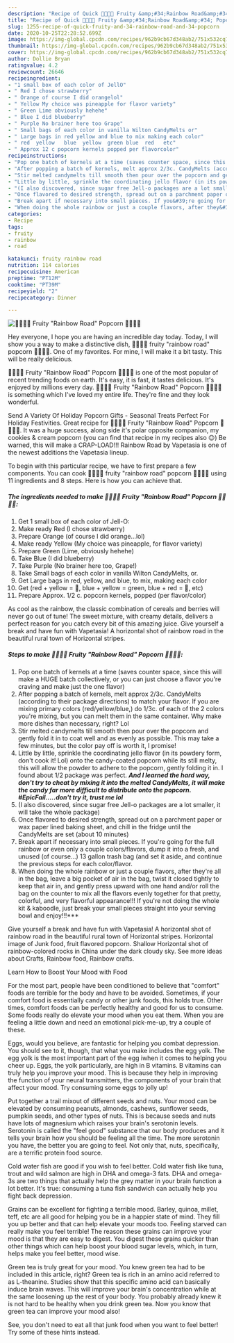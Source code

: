 ```yaml
---
description: "Recipe of Quick 🍓🍊🍋🍇 Fruity &amp;#34;Rainbow Road&amp;#34; Popcorn 🍇🍋🍊🍎"
title: "Recipe of Quick 🍓🍊🍋🍇 Fruity &amp;#34;Rainbow Road&amp;#34; Popcorn 🍇🍋🍊🍎"
slug: 1255-recipe-of-quick-fruity-and-34-rainbow-road-and-34-popcorn
date: 2020-10-25T22:28:52.699Z
image: https://img-global.cpcdn.com/recipes/962b9cb67d348ab2/751x532cq70/🍓🍊🍋🍇-fruity-rainbow-road-popcorn-🍇🍋🍊🍎-recipe-main-photo.jpg
thumbnail: https://img-global.cpcdn.com/recipes/962b9cb67d348ab2/751x532cq70/🍓🍊🍋🍇-fruity-rainbow-road-popcorn-🍇🍋🍊🍎-recipe-main-photo.jpg
cover: https://img-global.cpcdn.com/recipes/962b9cb67d348ab2/751x532cq70/🍓🍊🍋🍇-fruity-rainbow-road-popcorn-🍇🍋🍊🍎-recipe-main-photo.jpg
author: Dollie Bryan
ratingvalue: 4.2
reviewcount: 26646
recipeingredient:
- "1 small box of each color of JellO"
- " Red I chose strawberry"
- " Orange of course I did orangelol"
- " Yellow My choice was pineapple for flavor variety"
- " Green Lime obviously hehehe"
- " Blue I did blueberry"
- " Purple No brainer here too Grape"
- " Small bags of each color in vanilla Wilton CandyMelts or"
- " Large bags in red yellow and blue to mix making each color"
- " red  yellow   blue  yellow  green blue  red   etc"
- " Approx 12 c popcorn kernels popped per flavorcolor"
recipeinstructions:
- "Pop one batch of kernels at a time (saves counter space, since this will make a HUGE batch collectively, or you can just choose a flavor you&#39;re craving and make just the one flavor)"
- "After popping a batch of kernels, melt approx 2/3c. CandyMelts (according to their package directions) to match your flavor. If you are mixing primary colors (red/yellow/blue,) do 1/3c. of each of the 2 colors you&#39;re mixing, but you can melt them in the same container. Why make more dishes than necessary, right? Lol"
- "Stir melted candymelts till smooth then pour over the popcorn and gently fold it in to coat well and as evenly as possible. This may take a few minutes, but the color pay off is worth it, I promise!"
- "Little by little, sprinkle the coordinating jello flavor (in its powdery form, don&#39;t cook it! Lol) onto the candy-coated popcorn while its still melty, this will allow the powder to adhere to the popcorn, gently folding it in. I found about 1/2 package was perfect. ***And I learned the hard way, don&#39;t try to cheat by mixing it into the melted CandyMelts, it will make the candy far more difficult to distribute onto the popcorn. #EpicFail.....don&#39;t try it, trust me lol***"
- "(I also discovered, since sugar free Jell-o packages are a lot smaller, it will take the whole package)"
- "Once flavored to desired strength, spread out on a parchment paper or wax paper lined baking sheet, and chill in the fridge until the CandyMelts are set (about 10 minutes)"
- "Break apart if necessary into small pieces. If you&#39;re going for the full rainbow or even only a couple colors/flavors, dump it into a fresh, and unused (of course...) 13 gallon trash bag (and set it aside, and continue the previous steps for each color/flavor."
- "When doing the whole rainbow or just a couple flavors, after they&#39;re all in the bag, leave a big pocket of air in the bag, twist it closed tightly to keep that air in, and gently press upward with one hand and/or roll the bag on the counter to mix all the flavors evenly together for that pretty, colorful, and very flavorful appearance!!! If you&#39;re not doing the whole kit &amp; kaboodle, just break your small pieces straight into your serving bowl and enjoy!!!***"
categories:
- Recipe
tags:
- fruity
- rainbow
- road

katakunci: fruity rainbow road 
nutrition: 114 calories
recipecuisine: American
preptime: "PT12M"
cooktime: "PT39M"
recipeyield: "2"
recipecategory: Dinner

---
```



![🍓🍊🍋🍇 Fruity &#34;Rainbow Road&#34; Popcorn 🍇🍋🍊🍎](https://img-global.cpcdn.com/recipes/962b9cb67d348ab2/751x532cq70/🍓🍊🍋🍇-fruity-rainbow-road-popcorn-🍇🍋🍊🍎-recipe-main-photo.jpg)

Hey everyone, I hope you are having an incredible day today. Today, I will show you a way to make a distinctive dish, 🍓🍊🍋🍇 fruity &#34;rainbow road&#34; popcorn 🍇🍋🍊🍎. One of my favorites. For mine, I will make it a bit tasty. This will be really delicious.

🍓🍊🍋🍇 Fruity &#34;Rainbow Road&#34; Popcorn 🍇🍋🍊🍎 is one of the most popular of recent trending foods on earth. It's easy, it is fast, it tastes delicious. It's enjoyed by millions every day. 🍓🍊🍋🍇 Fruity &#34;Rainbow Road&#34; Popcorn 🍇🍋🍊🍎 is something which I've loved my entire life. They're fine and they look wonderful.

Send A Variety Of Holiday Popcorn Gifts - Seasonal Treats Perfect For Holiday Festivities. Great recipe for 🍓🍊🍋🍇 Fruity &#34;Rainbow Road&#34; Popcorn 🍇🍋🍊🍎. It was a huge success, along side it&#39;s polar opposite companion, my cookies &amp; cream popcorn (you can find that recipe in my recipes also 😉) Be warned, this will make a CRAP-LOAD!!! Rainbow Road by Vapetasia is one of the newest additions the Vapetasia lineup.


To begin with this particular recipe, we have to first prepare a few components. You can cook 🍓🍊🍋🍇 fruity &#34;rainbow road&#34; popcorn 🍇🍋🍊🍎 using 11 ingredients and 8 steps. Here is how you can achieve that.

<!--inarticleads1-->

##### The ingredients needed to make 🍓🍊🍋🍇 Fruity &#34;Rainbow Road&#34; Popcorn 🍇🍋🍊🍎:

1. Get 1 small box of each color of Jell-O:
1. Make ready  Red (I chose strawberry)
1. Prepare  Orange (of course I did orange...lol)
1. Make ready  Yellow (My choice was pineapple, for flavor variety)
1. Prepare  Green (Lime, obviously hehehe)
1. Take  Blue (I did blueberry)
1. Take  Purple (No brainer here too, Grape!)
1. Take  Small bags of each color in vanilla Wilton CandyMelts, or.
1. Get  Large bags in red, yellow, and blue, to mix, making each color
1. Get  (red + yellow = 🍊, blue + yellow = green, blue + red = 🍇, etc)
1. Prepare  Approx. 1/2 c. popcorn kernels, popped (per flavor/color)


As cool as the rainbow, the classic combination of cereals and berries will never go out of tune! The sweet mixture, with creamy details, delivers a perfect reason for you catch every bit of this amazing juice. Give yourself a break and have fun with Vapetasia! A horizontal shot of rainbow road in the beautiful rural town of Horizontal stripes. 

<!--inarticleads2-->

##### Steps to make 🍓🍊🍋🍇 Fruity &#34;Rainbow Road&#34; Popcorn 🍇🍋🍊🍎:

1. Pop one batch of kernels at a time (saves counter space, since this will make a HUGE batch collectively, or you can just choose a flavor you&#39;re craving and make just the one flavor)
1. After popping a batch of kernels, melt approx 2/3c. CandyMelts (according to their package directions) to match your flavor. If you are mixing primary colors (red/yellow/blue,) do 1/3c. of each of the 2 colors you&#39;re mixing, but you can melt them in the same container. Why make more dishes than necessary, right? Lol
1. Stir melted candymelts till smooth then pour over the popcorn and gently fold it in to coat well and as evenly as possible. This may take a few minutes, but the color pay off is worth it, I promise!
1. Little by little, sprinkle the coordinating jello flavor (in its powdery form, don&#39;t cook it! Lol) onto the candy-coated popcorn while its still melty, this will allow the powder to adhere to the popcorn, gently folding it in. I found about 1/2 package was perfect. ***And I learned the hard way, don&#39;t try to cheat by mixing it into the melted CandyMelts, it will make the candy far more difficult to distribute onto the popcorn. #EpicFail.....don&#39;t try it, trust me lol***
1. (I also discovered, since sugar free Jell-o packages are a lot smaller, it will take the whole package)
1. Once flavored to desired strength, spread out on a parchment paper or wax paper lined baking sheet, and chill in the fridge until the CandyMelts are set (about 10 minutes)
1. Break apart if necessary into small pieces. If you&#39;re going for the full rainbow or even only a couple colors/flavors, dump it into a fresh, and unused (of course...) 13 gallon trash bag (and set it aside, and continue the previous steps for each color/flavor.
1. When doing the whole rainbow or just a couple flavors, after they&#39;re all in the bag, leave a big pocket of air in the bag, twist it closed tightly to keep that air in, and gently press upward with one hand and/or roll the bag on the counter to mix all the flavors evenly together for that pretty, colorful, and very flavorful appearance!!! If you&#39;re not doing the whole kit &amp; kaboodle, just break your small pieces straight into your serving bowl and enjoy!!!***


Give yourself a break and have fun with Vapetasia! A horizontal shot of rainbow road in the beautiful rural town of Horizontal stripes. Horizontal image of Junk food, fruit flavored popcorn. Shallow Horizontal shot of rainbow-colored rocks in China under the dark cloudy sky. See more ideas about Crafts, Rainbow food, Rainbow crafts. 

Learn How to Boost Your Mood with Food


For the most part, people have been conditioned to believe that "comfort" foods are terrible for the body and have to be avoided. Sometimes, if your comfort food is essentially candy or other junk foods, this holds true. Other times, comfort foods can be perfectly healthy and good for us to consume. Some foods really do elevate your mood when you eat them. When you are feeling a little down and need an emotional pick-me-up, try a couple of these.

Eggs, would you believe, are fantastic for helping you combat depression. You should see to it, though, that what you make includes the egg yolk. The egg yolk is the most important part of the egg iwhen it comes to helping you cheer up. Eggs, the yolk particularly, are high in B vitamins. B vitamins can truly help you improve your mood. This is because they help in improving the function of your neural transmitters, the components of your brain that affect your mood. Try consuming some eggs to jolly up!

Put together a trail mixout of different seeds and nuts. Your mood can be elevated by consuming peanuts, almonds, cashews, sunflower seeds, pumpkin seeds, and other types of nuts. This is because seeds and nuts have lots of magnesium which raises your brain's serotonin levels. Serotonin is called the "feel good" substance that our body produces and it tells your brain how you should be feeling all the time. The more serotonin you have, the better you are going to feel. Not only that, nuts, specifically, are a terrific protein food source.

Cold water fish are good if you wish to feel better. Cold water fish like tuna, trout and wild salmon are high in DHA and omega-3 fats. DHA and omega-3s are two things that actually help the grey matter in your brain function a lot better. It's true: consuming a tuna fish sandwich can actually help you fight back depression. 

Grains can be excellent for fighting a terrible mood. Barley, quinoa, millet, teff, etc are all good for helping you be in a happier state of mind. They fill you up better and that can help elevate your moods too. Feeling starved can really make you feel terrible! The reason these grains can improve your mood is that they are easy to digest. You digest these grains quicker than other things which can help boost your blood sugar levels, which, in turn, helps make you feel better, mood wise.

Green tea is truly great for your mood. You knew green tea had to be included in this article, right? Green tea is rich in an amino acid referred to as L-theanine. Studies show that this specific amino acid can basically induce brain waves. This will improve your brain's concentration while at the same loosening up the rest of your body. You probably already knew it is not hard to be healthy when you drink green tea. Now you know that green tea can improve your mood also!

See, you don't need to eat all that junk food when you want to feel better! Try  some  of  these  hints  instead.

